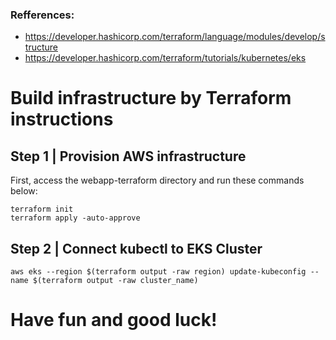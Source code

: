 ### Refferences: 
* https://developer.hashicorp.com/terraform/language/modules/develop/structure
* https://developer.hashicorp.com/terraform/tutorials/kubernetes/eks
# Build infrastructure by Terraform instructions
## Step 1 | Provision AWS infrastructure

First, access the webapp-terraform directory and run these commands below:

    terraform init
    terraform apply -auto-approve 

## Step 2 | Connect kubectl to EKS Cluster 

    aws eks --region $(terraform output -raw region) update-kubeconfig --name $(terraform output -raw cluster_name)

# Have fun and good luck!